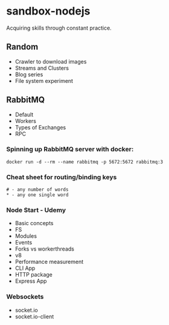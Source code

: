 # sandbox-nodejs

Acquiring skills through constant practice.

## Random

- Crawler to download images
- Streams and Clusters
- Blog series
- File system experiment

## RabbitMQ

- Default
- Workers
- Types of Exchanges
- RPC

### Spinning up RabbitMQ server with docker:

```
docker run -d --rm --name rabbitmq -p 5672:5672 rabbitmq:3
```

### Cheat sheet for routing/binding keys

```
# - any number of words
* - any one single word
```

### Node Start - Udemy

- Basic concepts
- FS
- Modules
- Events
- Forks vs workerthreads
- v8
- Performance measurement
- CLI App
- HTTP package
- Express App

### Websockets
- socket.io
- socket.io-client